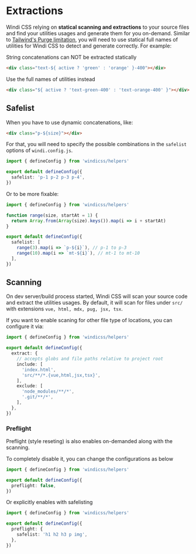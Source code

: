 # Extractions

Windi CSS relying on **statical scanning and extractions** to your source files and find your utilities usages and generate them for you on-demand. Similar to [Tailwind's Purge limitation](https://tailwindcss.com/docs/optimizing-for-production#writing-purgeable-html), you will need to use statical full names of utilities for Windi CSS to detect and generate correctly. For example:

String concatenations can NOT be extracted statically

```html
<div class="text-${ active ? 'green' : 'orange' }-400"></div>
```

Use the full names of utilities instead

```html
<div class="${ active ? 'text-green-400' : 'text-orange-400' }"></div>
```

## Safelist

When you have to use dynamic concatenations, like:

```html
<div class="p-${size}"></div>
```

For that, you will need to specify the possible combinations in the `safelist` options of `windi.config.js`.

```ts windi.config.js
import { defineConfig } from 'windicss/helpers'

export default defineConfig({
  safelist: 'p-1 p-2 p-3 p-4',
})
```

Or to be more fixable:

```ts windi.config.js
import { defineConfig } from 'windicss/helpers'

function range(size, startAt = 1) {
  return Array.from(Array(size).keys()).map(i => i + startAt)
}

export default defineConfig({
  safelist: [
    range(3).map(i => `p-${i}`), // p-1 to p-3
    range(10).map(i => `mt-${i}`), // mt-1 to mt-10
  ],
})
```

## Scanning

On dev server/build process started, Windi CSS will scan your source code and extract the utilities usages. 
By default, it will scan for files under `src/` with extensions `vue, html, mdx, pug, jsx, tsx`.

If you want to enable scaning for other file type of locations, you can configure it via:

```ts windi.config.js
import { defineConfig } from 'windicss/helpers'

export default defineConfig({
  extract: {
    // accepts globs and file paths relative to project root
    include: [
      'index.html',
      'src/**/*.{vue,html,jsx,tsx}',
    ],
    exclude: [
      'node_modules/**/*',
      '.git/**/*',
    ],
  },
})
```

### Preflight

Preflight (style reseting) is also enables on-demanded along with the scanning.

To completely disable it, you can change the configurations as below

```ts windi.config.js
import { defineConfig } from 'windicss/helpers'

export default defineConfig({
  preflight: false,
})
```

Or explicitly enables with safelisting

```ts windi.config.js
import { defineConfig } from 'windicss/helpers'

export default defineConfig({
  preflight: {
    safelist: 'h1 h2 h3 p img',
  },
})
```

